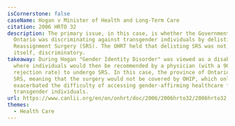 ```yaml
---
isCornerstone: false
caseName: Hogan v Minister of Health and Long-Term Care
citation: 2006 HRTO 32
description: The primary issue, in this case, is whether the Government of
  Ontario was discriminating against transgender individuals by delisting Sex
  Reassignment Surgery (SRS). The OHRT held that delisting SRS was not, in
  itself, discriminatory.
takeaway: During Hogan "Gender Identity Disorder" was viewed as a disability,
  where individuals would then be recommended by a physician (with a 90%
  rejection rate) to undergo SRS. In this case, the province of Ontario delisted
  SRS, meaning that the surgery would not be covered by OHIP, which only
  exacerbated the difficulty of accessing gender-affirming healthcare for
  transgender individuals.
url: https://www.canlii.org/en/on/onhrt/doc/2006/2006hrto32/2006hrto32.html?resultIndex=1
themes:
  - Health Care
---
```

